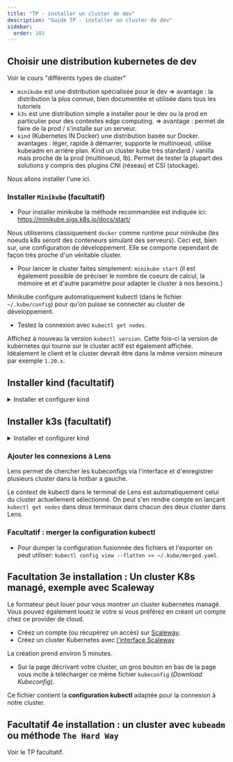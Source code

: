 ```yaml
---
title: "TP - installer un cluster de dev"
description: "Guide TP - installer un cluster de dev"
sidebar:
  order: 103
---
```



## Choisir une distribution kubernetes de dev

Voir le cours "différents types de cluster"

- `minikube` est une distribution spécialisée pour le dev => avantage : la distribution la plus connue, bien documentée et utilisée dans tous les tutoriels
- `k3s` est une distribution simple a installer pour le dev ou la prod en particulier pour des contextes edge computing. => avantage : permet de faire de la prod / s'installe sur un serveur.
- `kind` (Kubernetes IN Docker) une distribution basée sur Docker. avantages : léger, rapide à démarrer, supporte le multinoeud, utilise kubeadm en arrière plan. Kind un cluster kube très standard / vanilla mais proche de la prod (multinoeud, lb). Permet de tester la plupart des solutions y compris des plugins CNI (réseau) et CSI (stockage).

Nous allons installer l'une ici.

### Installer `Minikube` (facultatif)

- Pour installer minikube la méthode recommandée est indiquée ici: https://minikube.sigs.k8s.io/docs/start/

Nous utiliserons classiquement `docker` comme runtime pour minikube (les noeuds k8s seront des conteneurs simulant des serveurs). Ceci est, bien sur, une configuration de développement. Elle se comporte cependant de façon très proche d'un véritable cluster.

- Pour lancer le cluster faites simplement: `minikube start` (il est également possible de préciser le nombre de coeurs de calcul, la mémoire et et d'autre paramètre pour adapter le cluster à nos besoins.)

Minikube configure automatiquement kubectl (dans le fichier `~/.kube/config`) pour qu'on puisse se connecter au cluster de développement.

- Testez la connexion avec `kubectl get nodes`.

Affichez à nouveau la version `kubectl version`. Cette fois-ci la version de kubernetes qui tourne sur le cluster actif est également affichée. Idéalement le client et le cluster devrait être dans la même version mineure par exemple `1.20.x`.

## Installer kind (facultatif)

<details>

<summary>Installer et configurer kind</summary>



### Installation de kind

- Pour installer kind sur Linux:
  ```bash
  curl -Lo ./kind https://kind.sigs.k8s.io/dl/v0.20.0/kind-linux-amd64
  chmod +x ./kind
  sudo mv ./kind /usr/local/bin/kind
  ```

- Pour d'autres systèmes d'exploitation, voir: https://kind.sigs.k8s.io/docs/user/quick-start/#installation

### Créer un cluster kind multi-nœuds

Pour créer un cluster avec 1 control-plane (master) et 3 workers, nous allons utiliser un fichier de configuration kind.

- Créez un fichier `kind-config.yaml`:

```yaml
kind: Cluster
apiVersion: kind.x-k8s.io/v1alpha4
nodes:
- role: control-plane
- role: worker
- role: worker
- role: worker
```

- Créez le cluster avec cette configuration:

```bash
kind create cluster --name mon-cluster --config kind-config.yaml
```

- kind configure automatiquement kubectl pour se connecter au cluster créé.

- Testez la connexion et vérifiez les 4 nœuds:

```bash
kubectl get nodes
```

Vous devriez voir 1 control-plane et 3 workers.

### Configuration du LoadBalancer avec Cloud Provider KIND

kind ne fournit pas de LoadBalancer par défaut. Pour émuler un LoadBalancer en local, nous utilisons Cloud Provider KIND, une solution officielle intégrée à kind.

- Installez Cloud Provider KIND: télécharger puis décompresser le binaire depuis les releases: https://github.com/kubernetes-sigs/cloud-provider-kind/releases

```bash
chmod +x cloud-provider-kind
sudo cp cloud-provider-kind /usr/local/bin
```

- Démarrez Cloud Provider KIND en arrière-plan (dans un terminal séparé ou en tant que service):

```bash
sudo cloud-provider-kind
```

  Note: Le processus doit rester actif pour que les LoadBalancers fonctionnent.

### Installer Ingress NGINX

Pour exposer des services via HTTP/HTTPS, nous devons installer un Ingress Controller. NGINX Ingress est une solution populaire.

- Installez NGINX Ingress Controller spécifiquement configuré pour kind:

```bash
kubectl apply -f https://kind.sigs.k8s.io/examples/ingress/deploy-ingress-nginx.yaml
```

Note: Le fichier d'installation kind crée automatiquement les bons nodeSelectors et tolérances pour fonctionner avec la configuration multi-nœuds.

- Attendez que le controller soit prêt:

```bash
kubectl wait --namespace ingress-nginx \
  --for=condition=ready pod \
  --selector=app.kubernetes.io/component=controller \
  --timeout=90s
```

- Vérifiez que l'ingress controller fonctionne:

```bash
kubectl get pods -n ingress-nginx
```

### Gérer les clusters kind

- Lister les clusters: `kind get clusters`
- Supprimer un cluster: `kind delete cluster --name mon-cluster`
- Le contexte kubectl sera automatiquement mis à jour avec le format `kind-<nom-du-cluster>`

</details>

## Installer k3s (facultatif)


<details>

<summary>Installer et configurer kind</summary>

K3s est une distribution de Kubernetes orientée vers la création de petits clusters de production notamment pour l'informatique embarquée et l'Edge computing. Elle a la caractéristique de rassembler les différents composants d'un cluster kubernetes en un seul "binaire" pouvant s'exécuter en mode `master` (noeud du control plane) ou `agent` (noeud de calcul).

Avec K3s, il est possible d'installer un petit cluster d'un seul noeud en une commande ce que nous allons faire ici:

<!-- - Passez votre terminal en root avec la commande `sudo -i` puis: -->
- Lancez dans un terminal la commande suivante: `curl -sfL https://get.k3s.io | INSTALL_K3S_EXEC="--disable=traefik" sh - `

 La configuration kubectl pour notre nouveau cluster k3s est dans le fichier `/etc/rancher/k3s/k3s.yaml` et accessible en lecture uniquement par `root`. Pour se connecter au cluster on peut donc faire (parmis d'autre méthodes pour gérer la kubeconfig):

 - Changer les permissions de la conf `sudo chmod 744 /etc/rancher/k3s/k3s.yaml`
 - créer le dossier config kubernetes (si nécessaire) : `mkdir -p ~/.kube`
 - Copie de la conf à la place de la conf existante `cp /etc/rancher/k3s/k3s.yaml ~/.kube/config`
 <!-- - activer cette configuration pour kubectl avec une variable d'environnement: `export KUBECONFIG=~/.kube/k3s.yaml` -->
 - Tester la configuration avec `kubectl get nodes` qui devrait renvoyer quelque chose proche de:


```bash
NAME                 STATUS   ROLES                  AGE   VERSION
vnc-stagiaire-...   Ready    control-plane,master   10m   v1.21.7+k3s1
```

Pour combiner les différentes configurations on peut utiliser la variable d'environnement `KUBECONFIG` avec comme valeur une liste de fichiers et l'ajouter au fichier `.bashrc` comme suit:

```bash
echo 'export KUBECONFIG=~/.kube/config:~/.kube/k3s.yaml' >> ~/.bashrc
source ~/.bashrc
```

- On peut ensuite visualiser les deux contextes de connexion avec `kubectl config get-contexts` et selectionner l'un d'eux avec `kubectl config use-context default`.

- `kubectl get nodes` ou `kubectl cluster-info` permet de vérifier le résultat.

</details>

### Ajouter les connexions à Lens

Lens permet de chercher les kubeconfigs via l'interface et d'enregistrer plusieurs cluster dans la hotbar a gauche.

Le context de kubectl dans le terminal de Lens est automatiquement celui du cluster actuellement sélectionné. On peut s'en rendre compte en lançant `kubectl get nodes` dans deux terminaux dans chacun des deux cluster dans Lens.

### Facultatif : merger la configuration kubectl

- Pour dumper la configuration fusionnée des fichiers et l'exporter on peut utiliser: `kubectl config view --flatten >> ~/.kube/merged.yaml`.


## Facultation 3e installation : Un cluster K8s managé, exemple avec Scaleway

Le formateur peut louer pour vous montrer un cluster kubernetes managé. Vous pouvez également louez le votre si vous préférez en créant un compte chez ce provider de cloud.

- Créez un compte (ou récupérez un accès) sur [Scaleway](https://console.scaleway.com/).
- Créez un cluster Kubernetes avec [l'interface Scaleway](https://console.scaleway.com/kapsule/clusters/create)

La création prend environ 5 minutes.

- Sur la page décrivant votre cluster, un gros bouton en bas de la page vous incite à télécharger ce même fichier `kubeconfig` (*Download Kubeconfig*).

Ce fichier contient la **configuration kubectl** adaptée pour la connexion à notre cluster.

## Facultatif 4e installation : un cluster avec `kubeadm` ou méthode `The Hard Way`

Voir le TP facultatif.

